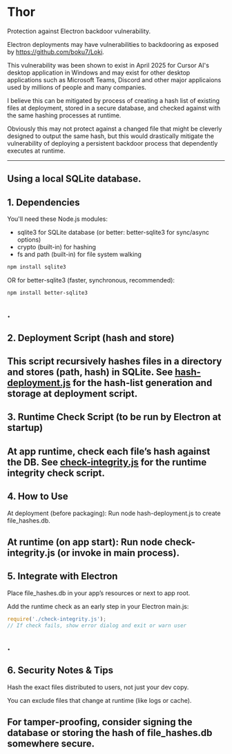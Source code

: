 # Thor
Protection against Electron backdoor vulnerability.

Electron deployments may have vulnerabilities to backdooring as exposed by https://github.com/boku7/Loki.

This vulnerability was been shown to exist in April 2025 for Cursor AI's desktop application in Windows and may exist for other desktop applications such as Microsoft Teams, Discord and other major applicaions used by millions of people and many companies.

I believe this can be mitigated by process of creating a hash list of existing files at deployment, stored in a secure database, and checked against with the same hashing processes at runtime.

Obviously this may not protect against a changed file that might be cleverly designed to output the same hash, but this would drastically mitigate the vulnerability of deploying a persistent backdoor process that dependently executes at runtime.

---------------------------
Using a local SQLite database.
---
## 1. Dependencies ##
You'll need these Node.js modules:

- sqlite3 for SQLite database (or better: better-sqlite3 for sync/async options)
- crypto (built-in) for hashing
- fs and path (built-in) for file system walking

```bash
npm install sqlite3
```

OR for better-sqlite3 (faster, synchronous, recommended):

```bash
npm install better-sqlite3
```
.
---
## 2. Deployment Script (hash and store) ##
This script recursively hashes files in a directory and stores (path, hash) in SQLite.
See [hash-deployment.js](./hash-deployment.js) for the hash-list generation and storage at deployment script.
---
## 3. Runtime Check Script (to be run by Electron at startup) ##
At app runtime, check each file’s hash against the DB.
See [check-integrity.js](./check-integrity.js) for the runtime integrity check script.
---
## 4. How to Use
At deployment (before packaging):
Run node hash-deployment.js to create file_hashes.db.

At runtime (on app start):
Run node check-integrity.js (or invoke in main process).
---
## 5. Integrate with Electron
Place file_hashes.db in your app’s resources or next to app root.

Add the runtime check as an early step in your Electron main.js:

```js
require('./check-integrity.js');
// If check fails, show error dialog and exit or warn user
```
.
---
## 6. Security Notes & Tips ##
Hash the exact files distributed to users, not just your dev copy.

You can exclude files that change at runtime (like logs or cache).

For tamper-proofing, consider signing the database or storing the hash of file_hashes.db somewhere secure.
---